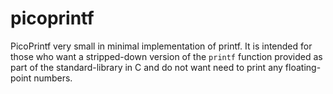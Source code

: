 # picoprintf
PicoPrintf very small in minimal implementation of printf. It is intended for those who want a stripped-down version of the `printf` function provided as part of the standard-library in C and do not want need to print any floating-point numbers.
